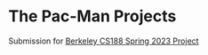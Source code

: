 # The Pac-Man Projects
Submission for [Berkeley CS188 Spring 2023 Project](https://inst.eecs.berkeley.edu/~cs188/sp23/projects/)
